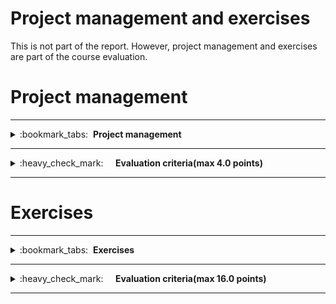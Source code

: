 # Project management and exercises

This is not part of the report. However, project management and exercises are part of the course evaluation.

# Project management
---
<details>
<summary>
:bookmark_tabs:&nbsp;&nbsp;<strong>Project management</strong>
</summary>

<bloquote>
This section should not contain anything. Just be sure that meeting notes and resource allocation are up to date
</bloquote>

</details>

---


<details>
<summary>
:heavy_check_mark:&nbsp;&nbsp;&nbsp;&nbsp; <strong>Evaluation criteria(max 4.0 points)</strong>
</summary>
<bloquote>Check evaluation criteria in Lovelace. You can find assessment criteria in Final deliverable return box </bloquote>
</details>

---


# Exercises
---
<details>
<summary>
:bookmark_tabs:&nbsp;&nbsp;<strong>Exercises</strong>
</summary>

<bloquote>
This section should not contain anything. Just be sure that you have completed the exercises in <a href="https://lovelace.oulu.fi/">Lovelace</a>
</bloquote>

</details>

---

<details>
<summary>
:heavy_check_mark:&nbsp;&nbsp;&nbsp;&nbsp; <strong>Evaluation criteria(max 16.0 points)</strong>
</summary>
</details>

---

